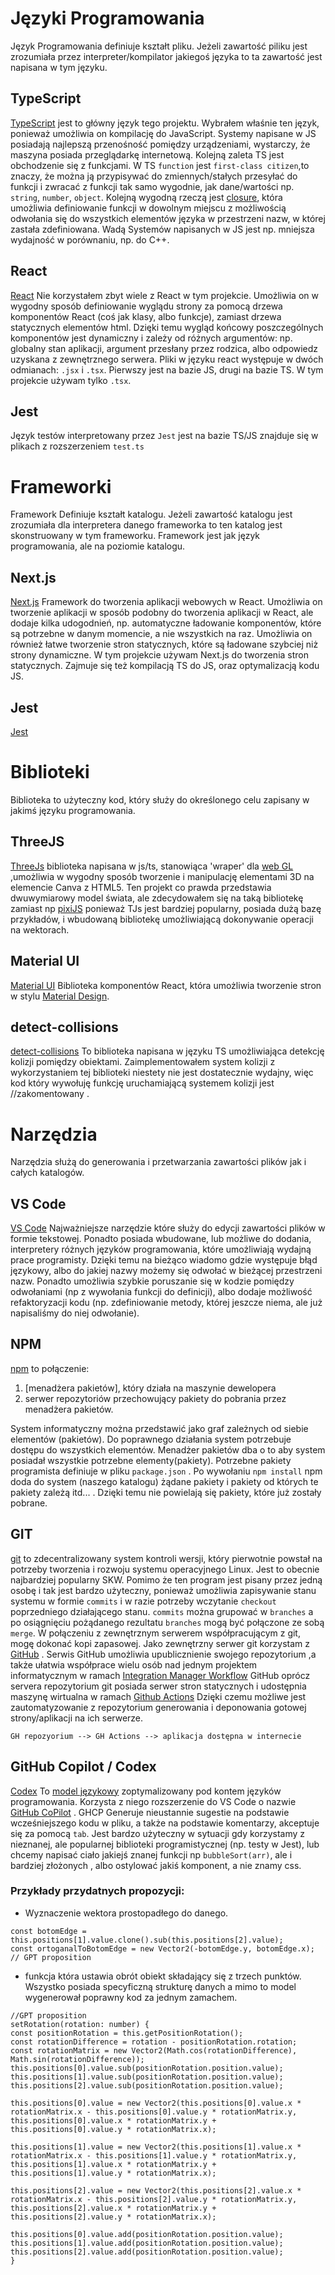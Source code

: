 # Języki Programowania 
Język Programowania definiuje kształt pliku.
Jeżeli zawartość piliku jest zrozumiała przez interpreter/kompilator jakiegoś języka to ta zawartość jest napisana w tym języku.

## TypeScript
[TypeScript](https://www.typescriptlang.org/)
jest to główny język tego projektu. Wybrałem właśnie ten język, ponieważ umożliwia on kompilację do JavaScript. Systemy napisane w JS posiadają najlepszą przenośność pomiędzy urządzeniami, wystarczy, że maszyna posiada przeglądarkę internetową. Kolejną zaleta TS jest obchodzenie się z funkcjami. W TS `function` jest `first-class citizen`,to znaczy, że można ją przypisywać do zmiennych/stałych przesyłać do funkcji i zwracać z funkcji tak samo wygodnie, jak dane/wartości np. `string`, `number`, `object`. Kolejną wygodną rzeczą jest [closure](https://developer.mozilla.org/en-US/docs/Web/JavaScript/Closures), która umożliwia definiowanie funkcji w dowolnym miejscu z możliwością odwołania się do wszystkich elementów języka w przestrzeni nazw, w której zastała zdefiniowana. Wadą Systemów napisanych w JS jest np. mniejsza wydajność w porównaniu, np. do C++.

## React 
[React](https://pl.react.dev/)
Nie korzystałem zbyt wiele z React w tym projekcie. Umożliwia on w wygodny sposób definiowanie wyglądu strony za pomocą drzewa komponentów React (coś jak klasy, albo funkcje), zamiast drzewa statycznych elementów html. Dzięki temu wygląd końcowy poszczególnych komponentów jest dynamiczny i zależy od różnych argumentów: np. globalny stan aplikacji, argument przesłany przez rodzica, albo odpowiedz uzyskana z zewnętrznego serwera. Pliki w języku react występuje w dwóch odmianach: `.jsx` i `.tsx`. Pierwszy jest na bazie JS, drugi na bazie TS. W tym projekcie używam tylko `.tsx`.

## Jest
Język testów interpretowany przez `Jest` jest na bazie TS/JS  znajduje się w plikach z rozszerzeniem `test.ts`

# Frameworki
Framework Definiuje kształt katalogu.
Jeżeli zawartość katalogu jest zrozumiała dla interpretera danego frameworka to ten katalog jest skonstruowany w tym frameworku. Framework jest jak język programowania, ale na poziomie katalogu.

## Next.js
[Next.js](https://nextjs.org/)
Framework do tworzenia aplikacji webowych w React. Umożliwia on tworzenie aplikacji w sposób podobny do tworzenia aplikacji w React, ale dodaje kilka udogodnień, np. automatyczne ładowanie komponentów, które są potrzebne w danym momencie, a nie wszystkich na raz. Umożliwia on również łatwe tworzenie stron statycznych, które są ładowane szybciej niż strony dynamiczne. W tym projekcie używam Next.js do tworzenia stron statycznych. Zajmuje się też kompilacją TS do JS, oraz optymalizacją kodu JS.

## Jest
[Jest](https://jestjs.io/)

# Biblioteki 
Biblioteka to użyteczny kod, który służy do określonego celu zapisany w jakimś języku programowania.

## ThreeJS
[ThreeJs](https://threejs.org/) biblioteka napisana w js/ts, stanowiąca 'wraper' dla [web GL](https://pl.wikipedia.org/wiki/WebGL) ,umożliwia w wygodny sposób tworzenie i manipulację elementami 3D na elemencie Canva z HTML5. Ten projekt co prawda przedstawia dwuwymiarowy model świata, ale zdecydowałem się na taką bibliotekę zamiast np [pixiJS](https://pixijs.com/) ponieważ TJs jest bardziej popularny, posiada dużą bazę przykładów, i wbudowaną bibliotekę umożliwiającą dokonywanie operacji na wektorach. 

## Material UI
[Material UI](https://material-ui.com/)
Biblioteka komponentów React, która umożliwia tworzenie stron w stylu [Material Design](https://material.io/design). 

## detect-collisions
[detect-collisions](https://www.npmjs.com/package/detect-collisions)
To biblioteka napisana w języku TS umożliwiająca detekcję kolizji pomiędzy obiektami. Zaimplementowałem system kolizji z wykorzystaniem tej biblioteki niestety nie jest dostatecznie wydajny, więc kod który wywołuję funkcję uruchamiającą systemem kolizji jest //zakomentowany .

# Narzędzia
Narzędzia służą do generowania i przetwarzania zawartości plików jak i całych katalogów. 

## VS Code
[VS Code](https://code.visualstudio.com/)
Najważniejsze narzędzie które służy do edycji zawartości plików w formie tekstowej. Ponadto posiada wbudowane, lub możliwe do dodania, interpretery różnych języków programowania, które umożliwiają wydajną prace programisty. Dzięki temu na bieżąco wiadomo gdzie występuje błąd językowy, albo do jakiej nazwy możemy się odwołać w bieżącej przestrzeni nazw. Ponadto umożliwia szybkie poruszanie się w kodzie pomiędzy odwołaniami (np z wywołania funkcji do definicji), albo dodaje możliwość refaktoryzacji kodu (np. zdefiniowanie metody, której jeszcze niema, ale już napisaliśmy do niej odwołanie).  

## NPM
[npm](https://www.npmjs.com/) to połączenie: 
1) [menadżera pakietów], który działa na maszynie dewelopera
2) serwer repozytoriów przechowujący pakiety do pobrania przez menadżera pakietów.

System informatyczny można przedstawić jako graf zależnych od siebie elementów (pakietów). Do poprawnego działania system potrzebuje dostępu do wszystkich elementów. Menadżer pakietów dba o to aby system posiadał wszystkie potrzebne elementy(pakiety). Potrzebne pakiety programista definiuje w pliku `package.json` . Po wywołaniu `npm install` npm doda do system (naszego katalogu) żądane pakiety i pakiety od których te pakiety zależą itd... . Dzięki temu nie powielają się pakiety, które już zostały pobrane. 

## GIT
[git](https://git-scm.com/) to zdecentralizowany system kontroli wersji, który pierwotnie powstał na potrzeby tworzenia i rozwoju systemu operacyjnego Linux. Jest to obecnie najbardziej popularny SKW. Pomimo że ten program jest pisany przez jedną osobę i tak jest bardzo użyteczny, ponieważ umożliwia zapisywanie stanu systemu w formie `commits` i w razie potrzeby wczytanie `checkout` poprzedniego działającego stanu. `commits` można grupować w `branches` a po osiągnięciu pożądanego rezultatu `branches` mogą być połączone ze sobą `merge`. W połączeniu z zewnętrznym serwerem współpracującym z git, mogę dokonać kopi zapasowej. Jako zewnętrzny serwer git korzystam z [GitHub](https://github.com/) . Serwis GitHub umożliwia upublicznienie swojego repozytorium  ,a także  ułatwia współprace wielu osób nad jednym projektem informatycznym w ramach [Integration Manager Workflow](https://git-scm.com/about/distributed) GitHub oprócz servera repozytorium git posiada serwer stron statycznych i udostępnia maszynę wirtualna w ramach [Github Actions](https://github.com/features/actions) Dzięki czemu możliwe jest zautomatyzowanie z repozytorium generowania i deponowania gotowej strony/aplikacji na ich serwerze.  
```
GH repozyorium --> GH Actions --> aplikacja dostępna w internecie 
```

## GitHub Copilot / Codex
[Codex](https://openai.com/blog/openai-codex) To [model językowy](https://en.wikipedia.org/wiki/Language_model) zoptymalizowany pod kontem języków programowania. Korzysta z niego rozszerzenie do VS Code o nazwie [GitHub CoPilot](https://github.com/features/copilot) . GHCP Generuje nieustannie sugestie na podstawie wcześniejszego kodu w pliku, a także na podstawie komentarzy, akceptuje się za pomocą  `tab`. Jest bardzo użyteczny w sytuacji gdy korzystamy z nieznanej, ale popularnej biblioteki programistycznej (np. testy w Jest), lub chcemy napisać ciało jakiejś znanej funkcji np `bubbleSort(arr)`, ale i bardziej złożonych , albo ostylować jakiś komponent, a nie znamy css.

### Przykłady przydatnych propozycji:
+ Wyznaczenie wektora prostopadłego do danego.
```
const botomEdge = this.positions[1].value.clone().sub(this.positions[2].value);
const ortoganalToBotomEdge = new Vector2(-botomEdge.y, botomEdge.x); // GPT proposition
```

+ funkcja która ustawia obrót obiekt składający się z trzech punktów. Wszystko posiada specyficzną strukturę danych a mimo to model wygenerował poprawny kod za jednym zamachem. 
``` TS
//GPT proposition
setRotation(rotation: number) {
const positionRotation = this.getPositionRotation();
const rotationDifference = rotation - positionRotation.rotation;
const rotationMatrix = new Vector2(Math.cos(rotationDifference), Math.sin(rotationDifference));
this.positions[0].value.sub(positionRotation.position.value);
this.positions[1].value.sub(positionRotation.position.value);
this.positions[2].value.sub(positionRotation.position.value);  

this.positions[0].value = new Vector2(this.positions[0].value.x * rotationMatrix.x - this.positions[0].value.y * rotationMatrix.y, this.positions[0].value.x * rotationMatrix.y + this.positions[0].value.y * rotationMatrix.x);

this.positions[1].value = new Vector2(this.positions[1].value.x * rotationMatrix.x - this.positions[1].value.y * rotationMatrix.y, this.positions[1].value.x * rotationMatrix.y + this.positions[1].value.y * rotationMatrix.x);

this.positions[2].value = new Vector2(this.positions[2].value.x * rotationMatrix.x - this.positions[2].value.y * rotationMatrix.y, this.positions[2].value.x * rotationMatrix.y + this.positions[2].value.y * rotationMatrix.x);  

this.positions[0].value.add(positionRotation.position.value);
this.positions[1].value.add(positionRotation.position.value);
this.positions[2].value.add(positionRotation.position.value);
}
```